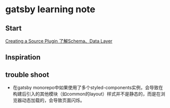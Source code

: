 # gatsby learning note

## Start

[Creating a Source Plugin  了解Schema、Data Layer](https://www.gatsbyjs.com/docs/tutorial/creating-a-source-plugin/)

## Inspiration

## trouble shoot

- 在gatsby monorepo中如果使用了多个styled-components实例，会导致在构建后引入的其他模块（如common的layout）样式并不是静态的，而是在浏览器动态加载的，会导致页面闪烁。
